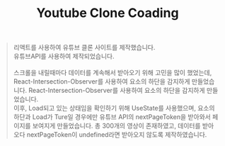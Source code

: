 <h1 align="center"> Youtube Clone Coading</h1><br>

>리액트를 사용하여 유튜브 클론 사이트를 제작했습니다.<br>
>유튜브API를 사용하여 제작되었습니다.<br><br>
>스크롤을 내릴때마다 데이터를 계속해서 받아오기 위해 고민을 많이 했었는데,
>React-Intersection-Observer를 사용하여 요소의 하단을 감지하게 만들었습니다.
>React-Intersection-Observer를 사용하여 요소의 하단을 감지하게 만들었습니다.<br>
>이후, Load되고 있는 상태임을 확인하기 위해 UseState를 사용했으며,
>요소의 하단과 Load가 Ture일 경우에만 유튜브 API의 nextPageToken을 받아와서 페이지를 보여지게 만들었습니다.
>총 300개의 영상이 존재하였고, 데이터를 받아오다 nextPageToken이 undefined라면 받아오지 않도록 제작하였습니다.<br>
